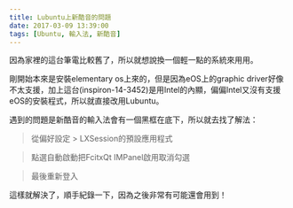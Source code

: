 ```yaml
---
title: Lubuntu上新酷音的問題
date: 2017-03-09 13:39:00
tags: [Ubuntu, 輸入法, 新酷音]
---
```

因為家裡的這台筆電比較舊了，所以就想說換一個輕一點的系統來用用。

剛開始本來是安裝elementary os上來的，但是因為eOS上的graphic driver好像不太支援，加上這台(inspiron-14-3452)是用Intel的內顯，偏偏Intel又沒有支援eOS的安裝程式，所以就直接改用Lubuntu。

遇到的問題是新酷音的輸入法會有一個黑框在底下，所以就去找了解法：

> 從偏好設定 > LXSession的預設應用程式

> 點選自動啟動把FcitxQt IMPanel啟用取消勾選

> 最後重新登入

這樣就解決了，順手紀錄一下，因為之後非常有可能還會用到！
